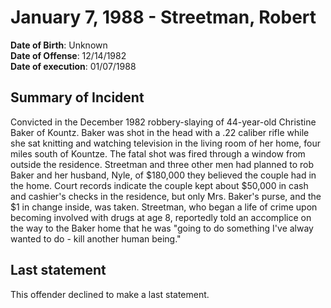 # January 7, 1988 - Streetman, Robert

**Date of Birth**: Unknown<br/>
**Date of Offense**: 12/14/1982<br/>
**Date of execution**: 01/07/1988<br/>

## Summary of Incident
Convicted in the December 1982 robbery-slaying of 44-year-old Christine Baker of Kountz. Baker was shot in the head with a .22 caliber rifle while she sat knitting and watching television in the living room of her home, four miles south of Kountze. The fatal shot was fired through a window from outside the residence. Streetman and three other men had planned to rob Baker and her husband, Nyle, of $180,000 they believed the couple had in the home. Court records indicate the couple kept about $50,000 in cash and cashier's checks in the residence, but only Mrs. Baker's purse, and the $1 in change inside, was taken. Streetman, who began a life of crime upon becoming involved with drugs at age 8, reportedly told an accomplice on the way to the Baker home that he was "going to do something I've alway wanted to do - kill another human being."

## Last statement
This offender declined to make a last statement.